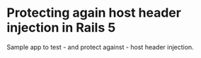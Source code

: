 # Protecting again host header injection in Rails 5

Sample app to test - and protect against - host header injection.
